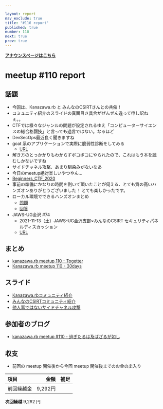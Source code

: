 ```yaml
---

layout: report
nav_exclude: true
title: "#110 report"
published: true
number: 110
next: true
prev: true
---
```


<div style="text-align: left;"><a href="/110/"><strong>アナウンスページはこちら</strong></a></div>

# meetup #110 report

## 話題

* 今回は、Kanazawa.rb と みんなのCSIRTさんとの共催！
* コミュニティ紹介のスライドの真面目さ具合がぜんぜん違って申し訳ねぇ。。
* CTFでは様々なジャンルの問題が設定されるゆえ「コンピューターサイエンスの総合格闘技」と言っても過言ではない。なるほど
* DevSecOps最近良く聞きますね
* goat 系のアプリケーションで実際に脆弱性診断をしてみる
  + [URL](https://github.com/OWASP/railsgoat)
* 解き方のとっかかりもわからずボコボコにやられたので、これはもう本を読むしかないですね
* サイドチャネル攻撃、あまり馴染みがないなあ
* 今日のmeetup絶対楽しいやつやん…
* [Beginners_CTF_2020](https://github.com/SECCON/Beginners_CTF_2020/)
* 事前の準備にかなりの時間を割いて頂いたことが伺える、とても質の高いハンズオンありがとうございました！
とても楽しかったです。
* ローカル環境でできるハンズオンまとめ
  + [問題](https://github.com/kanazawarb/meetup/wiki/%E6%83%85%E5%A0%B1%E3%82%BB%E3%82%AD%E3%83%A5%E3%83%AA%E3%83%86%E3%82%A3%E5%8B%89%E5%BC%B7%E4%BC%9A-with-Kanazawa.rb-&-%E3%81%BF%E3%82%93%E3%81%AA%E3%81%AECSIRT(meetup-%23110)-%E3%83%8F%E3%83%B3%E3%82%BA%E3%82%AA%E3%83%B3%E5%95%8F%E9%A1%8C)
  + [回答](https://github.com/kanazawarb/meetup/wiki/%E6%83%85%E5%A0%B1%E3%82%BB%E3%82%AD%E3%83%A5%E3%83%AA%E3%83%86%E3%82%A3%E5%8B%89%E5%BC%B7%E4%BC%9A-with-Kanazawa.rb-&-%E3%81%BF%E3%82%93%E3%81%AA%E3%81%AECSIRT(meetup-%23110)-%E3%83%8F%E3%83%B3%E3%82%BA%E3%82%AA%E3%83%B3%E5%9B%9E%E7%AD%94)
* JAWS-UG金沢 #74 
  + 2021-11-13（土）JAWS-UG金沢支部×みんなのCSIRT セキュリティパネルディスカッション
  + [URL](https://jawsug-kanazawa.doorkeeper.jp/events/128284)

## まとめ

* [kanazawa.rb meetup 110 - Togetter](https://togetter.com/li/1794294)
* [Kanazawa.rb meetup 110 - 30days](https://30d.jp/kzrb/100)


## スライド

* [Kanazawa.rbコミュニティ紹介](https://speakerdeck.com/cottondesu/kanazawa-dot-rb-community-introduction)
* [みんなのCSIRTコミュニティ紹介](https://speakerdeck.com/cottondesu/everyones-csirt-community-introduction)
* [他人事ではないサイドチャネル攻撃](https://speakerdeck.com/cottondesu/side-channel-attacks-are-no-stranger-to-us)

## 参加者のブログ

* [kanazawa\.rb meetup \#110 \- 過ぎたるは及ばざるが如し](https://cotton-desu.hatenablog.com/entry/2021/10/28/130000)

## 収支

* 前回の meetup 開催後から今回 meetup 開催後までのお金の出入り

|項目                           |金額         |補足                                               |
|:------------------------------|------------:|:--------------------------------------------------|
| 前回繰越金                    |       9,292円 |                                                   |

**次回繰越**  9,292 円
